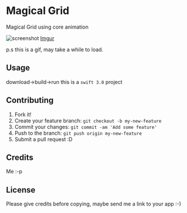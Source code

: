 
# Magical Grid
Magical Grid using core animation

![screenshot](http://i.imgur.com/EtvjIky.gif)
[Imgur](http://i.imgur.com/EtvjIky.gifv)

p.s this is a gif, may take a while to load.

## Usage
download->build->run
this is a `swift 3.0` project

## Contributing
1. Fork it!
2. Create your feature branch: `git checkout -b my-new-feature`
3. Commit your changes: `git commit -am 'Add some feature'`
4. Push to the branch: `git push origin my-new-feature`
5. Submit a pull request :D

## Credits
Me :-p
## License
Please give credits before copying, maybe send me a link to your app :-)

